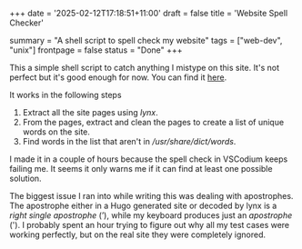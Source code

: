 +++
date = '2025-02-12T17:18:51+11:00'
draft = false
title = 'Website Spell Checker'

summary = "A shell script to spell check my website"
tags = ["web-dev", "unix"]
frontpage = false
status = "Done"
+++

This a simple shell script to catch anything I mistype on this site. It's not perfect but it's good enough for now. You can find it [here](https://github.com/Robert-Riordan-UCD/this-is-rob/blob/main/spell-check.sh).

It works in the following steps
1. Extract all the site pages using *lynx*.
2. From the pages, extract and clean the pages to create a list of unique words on the site.
3. Find words in the list that aren't in */usr/share/dict/words*.

I made it in a couple of hours because the spell check in VSCodium keeps failing me. It seems it only warns me if it can find at least one possible solution.

The biggest issue I ran into while writing this was dealing with apostrophes. The apostrophe either in a Hugo generated site or decoded by lynx is a *right single apostrophe* (&#8217;), while my keyboard produces just an *apostrophe* (&#39;). I probably spent an hour trying to figure out why all my test cases were working perfectly, but on the real site they were completely ignored.